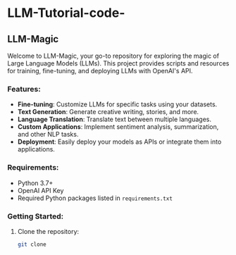 # LLM-Tutorial-code-
## LLM-Magic

Welcome to LLM-Magic, your go-to repository for exploring the magic of Large Language Models (LLMs). This project provides scripts and resources for training, fine-tuning, and deploying LLMs with OpenAI's API.

### Features:
- **Fine-tuning**: Customize LLMs for specific tasks using your datasets.
- **Text Generation**: Generate creative writing, stories, and more.
- **Language Translation**: Translate text between multiple languages.
- **Custom Applications**: Implement sentiment analysis, summarization, and other NLP tasks.
- **Deployment**: Easily deploy your models as APIs or integrate them into applications.

### Requirements:
- Python 3.7+
- OpenAI API Key
- Required Python packages listed in `requirements.txt`

### Getting Started:
1. Clone the repository:
   ```bash
   git clone
